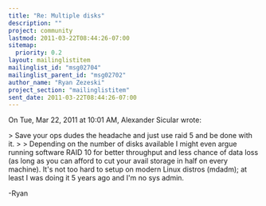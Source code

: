 ```yaml
---
title: "Re: Multiple disks"
description: ""
project: community
lastmod: 2011-03-22T08:44:26-07:00
sitemap:
  priority: 0.2
layout: mailinglistitem
mailinglist_id: "msg02704"
mailinglist_parent_id: "msg02702"
author_name: "Ryan Zezeski"
project_section: "mailinglistitem"
sent_date: 2011-03-22T08:44:26-07:00
---
```



On Tue, Mar 22, 2011 at 10:01 AM, Alexander Sicular wrote:

&gt; Save your ops dudes the headache and just use raid 5 and be done with it.
&gt;
&gt;
Depending on the number of disks available I might even argue running
software RAID 10 for better throughput and less chance of data loss (as long
as you can afford to cut your avail storage in half on every machine). It's
not too hard to setup on modern Linux distros (mdadm); at least I was doing
it 5 years ago and I'm no sys admin.

-Ryan
